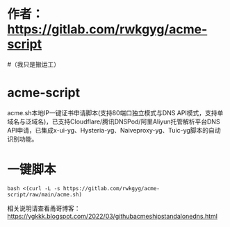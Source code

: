 # 作者：https://gitlab.com/rwkgyg/acme-script 
#（我只是搬运工）

# acme-script
acme.sh本地IP一键证书申请脚本(支持80端口独立模式与DNS API模式，支持单域名与泛域名)，已支持Cloudflare/腾讯DNSPod/阿里Aliyun托管解析平台DNS API申请，已集成x-ui-yg、Hysteria-yg、Naiveproxy-yg、Tuic-yg脚本的自动识别功能。

# 一键脚本

```bash <(curl -L -s https://gitlab.com/rwkgyg/acme-script/raw/main/acme.sh)```

相关说明请查看甬哥博客：https://ygkkk.blogspot.com/2022/03/githubacmeshipstandalonedns.html
